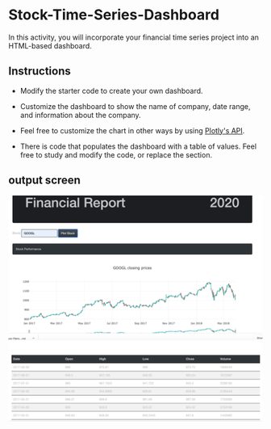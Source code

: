 # Stock-Time-Series-Dashboard

In this activity, you will incorporate your financial time series project into an HTML-based dashboard.

## Instructions

* Modify the starter code to create your own dashboard.

* Customize the dashboard to show the name of company, date range, and information about the company.

* Feel free to customize the chart in other ways by using [Plotly's API](https://plot.ly/javascript/configuration-options/#making-a-responsive-chart).

* There is code that populates the dashboard with a table of values. Feel free to study and modify the code, or replace the section.

## output screen

![](screen_shot/ScreenShot_1.png)
![](screen_shot/ScreenShot_2.png)